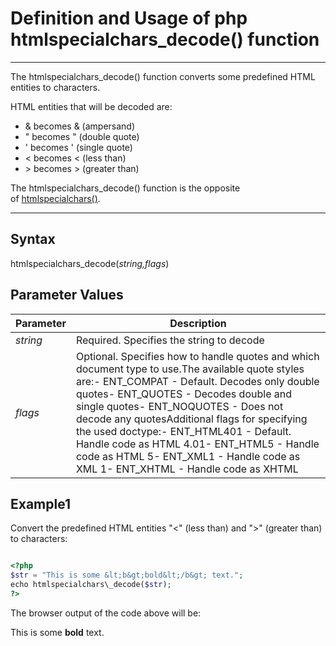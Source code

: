 # Definition and Usage of php htmlspecialchars_decode() function

--------------------

The htmlspecialchars\_decode() function converts some predefined HTML entities to characters.

HTML entities that will be decoded are:

-   &amp; becomes & (ampersand)
-   &quot; becomes " (double quote)
-   &#039; becomes ' (single quote)
-   &lt; becomes < (less than)
-   &gt; becomes > (greater than)

The htmlspecialchars\_decode() function is the opposite of [htmlspecialchars()](https://www.w3schools.com/php/func_string_htmlspecialchars.asp).

* * * *

Syntax
------

htmlspecialchars\_decode(*string,flags*)

Parameter Values
----------------

| Parameter | Description |
| --- |  --- |
| *string* | Required. Specifies the string to decode |
| *flags* | Optional. Specifies how to handle quotes and which document type to use.The available quote styles are:-   ENT\_COMPAT - Default. Decodes only double quotes-   ENT\_QUOTES - Decodes double and single quotes-   ENT\_NOQUOTES - Does not decode any quotesAdditional flags for specifying the used doctype:-   ENT\_HTML401 - Default. Handle code as HTML 4.01-   ENT\_HTML5 - Handle code as HTML 5-   ENT\_XML1 - Handle code as XML 1-   ENT\_XHTML - Handle code as XHTML |

## Example1

Convert the predefined HTML entities "&lt;" (less than) and "&gt;" (greater than) to characters:

```php

<?php
$str = "This is some &lt;b&gt;bold&lt;/b&gt; text.";
echo htmlspecialchars\_decode($str);
?>
```

The browser output of the code above will be:

This is some **bold** text.